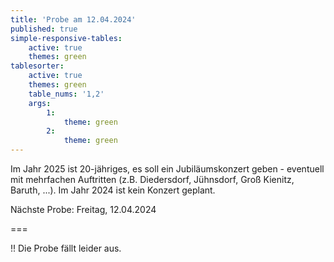 ```yaml
---
title: 'Probe am 12.04.2024'
published: true
simple-responsive-tables:
    active: true
    themes: green
tablesorter:
    active: true
    themes: green
    table_nums: '1,2'
    args:
        1:
            theme: green
        2:
            theme: green
---
```


Im Jahr 2025 ist 20-jähriges, es soll ein Jubiläumskonzert geben - eventuell mit mehrfachen Auftritten (z.B. Diedersdorf, Jühnsdorf, Groß Kienitz, Baruth, ...). Im Jahr 2024 ist kein Konzert geplant.


Nächste Probe: Freitag, 12.04.2024

===

!! Die Probe fällt leider aus.
